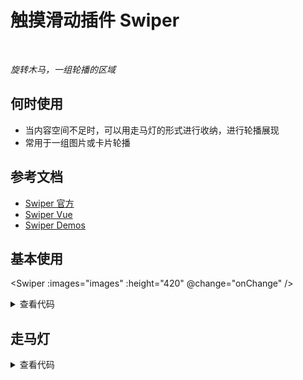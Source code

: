 # 触摸滑动插件 Swiper

<br/>

*旋转木马，一组轮播的区域*

## 何时使用

- 当内容空间不足时，可以用走马灯的形式进行收纳，进行轮播展现
- 常用于一组图片或卡片轮播

## 参考文档

- [Swiper 官方](https://swiperjs.com/)
- [Swiper Vue](https://swiperjs.com/vue)
- [Swiper Demos](https://swiperjs.com/demos)

<script setup lang="ts">
import { ref, onBeforeMount } from 'vue'

const images = ref<any[]>([])

function loadImages () {
  for (let i = 1; i <= 10; i++) {
    images.value.push({
      title: `image-${i}`,
      link: '',
      src: `https://cdn.jsdelivr.net/gh/themusecatcher/resources@0.0.1/${i}.jpg`
    })
  }
}
onBeforeMount(() => { // 组件已完成响应式状态设置，但未创建DOM节点
  loadImages()
})
function onChange () {
  console.log('slider change')
}
</script>

## 基本使用

<Swiper :images="images" :height="420" @change="onChange" />

<details>
<summary>查看代码</summary>

```vue
<script setup lang="ts">
import { ref, onBeforeMount } from 'vue'

const images = ref<any[]>([])

function loadImages () {
  for (let i = 1; i <= 10; i++) {
    images.value.push({
      title: `image-${i}`,
      link: '',
      src: `https://cdn.jsdelivr.net/gh/themusecatcher/resources@0.0.1/${i}.jpg`
    })
  }
}
onBeforeMount(() => { // 组件已完成响应式状态设置，但未创建DOM节点
  loadImages()
})
function onChange () {
  console.log('slider change')
}
</script>
<template>
  <Swiper :images="images" :height="420" @change="onChange" />
</template>
```

</details>

## 走马灯

<Swiper
  :images="images"
  type="carousel"
  :height="180"
  :slides-per-view="3"
  :space-between="20"
  :speed="2500" />

<details>
<summary>查看代码</summary>

```vue
<script setup lang="ts">
import { ref, onBeforeMount } from 'vue'

const images = ref<any[]>([])

function loadImages () {
  for (let i = 1; i <= 10; i++) {
    images.value.push({
      title: `image-${i}`,
      link: '',
      src: `https://cdn.jsdelivr.net/gh/themusecatcher/resources@0.0.1/${i}.jpg`
    })
  }
}
onBeforeMount(() => { // 组件已完成响应式状态设置，但未创建DOM节点
  loadImages()
})
</script>
<template>
  <Swiper
    :images="images"
    type="carousel"
    :height="180"
    :slides-per-view="3"
    :space-between="20"
    :speed="2500" />
</template>
```

</details>
